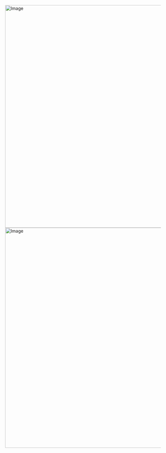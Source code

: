 <img width="1359" height="721" alt="Image" src="https://github.com/user-attachments/assets/aa51d706-d27e-4281-a583-9174c69d8b53" />
<img width="1366" height="713" alt="Image" src="https://github.com/user-attachments/assets/1dfc3c35-f411-46ab-a1c5-cce032dd950f" />
